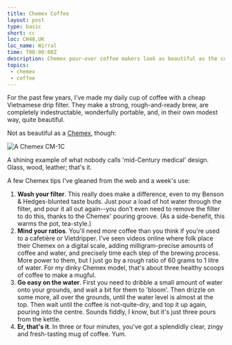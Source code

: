 ```yaml
---
title: Chemex Coffee
layout: post
type: basic
short: cc
loc: CH48,UK
loc_name: Wirral
time: T08:00:00Z
description: Chemex pour-over coffee makers look as beautiful as the coffee they make 
topics:
 - chemex
 - coffee
---
```

For the past few years, I've made my daily cup of coffee with a cheap Vietnamese drip filter. They make a strong, rough-and-ready brew, are completely indestructable, wonderfully portable, and, in their own modest way, quite beautiful.

Not as beautiful as a [Chemex][1], though:

![A Chemex CM-1C](http://mottr.am.nyud.net/u/2009/11/chemex.jpg)

A shining example of what nobody calls 'mid-Century medical' design. Glass, wood, leather; that's it.


A few Chemex tips I've gleaned from the web and a week's use:

1. <strong>Wash your filter</strong>. This really does make a difference, even to my Benson & Hedges-blunted taste buds. Just pour a load of hot water through the filter, and pour it all out again--you don't even need to remove the filter to do this, thanks to the Chemex' pouring groove. (As a side-benefit, this warms the pot, tea-style.)
2. <strong>Mind your ratios</strong>. You'll need more coffee than you think if you're used to a cafetière or Vietdripper. I've seen videos online where folk place their Chemex on a digital scale, adding milligram-precise amounts of coffee and water, and precisely time each step of the brewing process. More power to them, but I just go by a rough ratio of 60 grams to 1 litre of water. For my dinky Chemex model, that's about three healthy scoops of coffee to make a mugful.
3. <strong>Go easy on the water</strong>. First you need to dribble a small amount of water onto your grounds, and wait a bit for them to 'bloom'. Then drizzle on some more, all over the grounds, until the water level is almost at the top. Then wait until the coffee is not-quite-dry, and top it up again, pouring into the centre. Sounds fiddly, I know, but it's just three pours from the kettle.
4. <strong>Er, that's it</strong>. In three or four minutes, you've got a splendidly clear, zingy and fresh-tasting mug of coffee. Yum.



[1]:http://www.chemexcoffeemaker.com/ "Chemex Coffee Makers"

